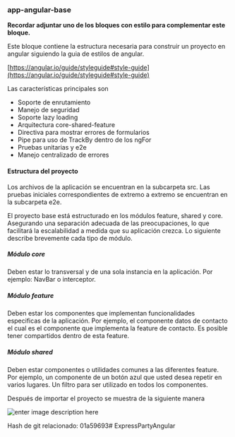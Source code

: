 ### app-angular-base

**Recordar adjuntar uno de los bloques con estilo para complementar este bloque.**

Este bloque contiene la estructura necesaria para construir un proyecto en angular siguiendo la guia de estilos de angular.

[https://angular.io/guide/styleguide#style-guide](https://angular.io/guide/styleguide#style-guide)

Las caracter&iacute;sticas principales son
- Soporte de enrutamiento
- Manejo de seguridad
- Soporte lazy loading
- Arquitectura core-shared-feature
- Directiva para mostrar errores de formularios
- Pipe para uso de TrackBy dentro de los ngFor
- Pruebas unitarias y e2e
- Manejo centralizado de errores

#### Estructura del proyecto

Los archivos de la aplicaci&oacute;n se encuentran en la subcarpeta src. Las pruebas iniciales correspondientes de extremo a extremo se encuentran en la subcarpeta e2e.

El proyecto base est&aacute; estructurado en los m&oacute;dulos feature, shared y core. Asegurando una separaci&oacute;n adecuada de las preocupaciones, lo que facilitar&aacute; la escalabilidad a medida que su aplicaci&oacute;n crezca. Lo siguiente describe brevemente cada tipo de m&oacute;dulo.

##### M&oacute;dulo core
Deben estar lo transversal y de una sola instancia en la aplicaci&oacute;n. Por ejemplo: NavBar o interceptor.

##### M&oacute;dulo feature
Deben estar los componentes que implementan funcionalidades especificas de la aplicaci&oacute;n. Por ejemplo, el componente datos de contacto el cual es el componente que implementa la feature de contacto. Es posible tener compartidos dentro de esta feature.

##### M&oacute;dulo shared
Deben estar componentes o utilidades comunes a las diferentes feature. Por ejemplo, un componente de un bot&oacute;n azul que usted desea repetir en varios lugares. Un filtro para ser utilizado en todos los componentes.


Despu&eacute;s de importar el proyecto se muestra de la siguiente manera


![enter image description here](https://drive.google.com/uc?export=download&id=1Kp5uXDxH42HE-1y1qkgx5nzUeeYnCq7A)



Hash de git relacionado: 01a59693#   E x p r e s s P a r t y A n g u l a r  
 